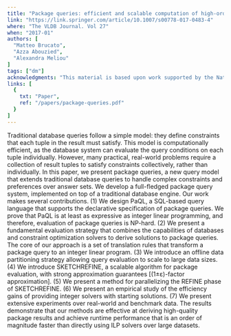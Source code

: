 ```yaml
---
title: "Package queries: efficient and scalable computation of high-order constraints"
link: "https://link.springer.com/article/10.1007/s00778-017-0483-4"
where: "The VLDB Journal. Vol 27"
when: "2017-01"
authors: [ 
  "Matteo Brucato",
  "Azza Abouzied", 
  "Alexandra Meliou"
]
tags: ["dm"]
acknowledgments: "This material is based upon work supported by the National Science Foundation under Grants IIS-1420941, IIS- 1421322, and IIS-1453543." 
links: [
  {
    txt: "Paper",
    ref: "/papers/package-queries.pdf"
  }
]
---
```

Traditional database queries follow a simple model: they define constraints that each tuple in the result must satisfy. This model is computationally efficient, as the database system can evaluate the query conditions on each tuple individually. However, many practical, real-world problems require a collection of result tuples to satisfy constraints collectively, rather than individually. In this paper, we present package queries, a new query model that extends traditional database queries to handle complex constraints and preferences over answer sets. We develop a full-fledged package query system, implemented on top of a traditional database engine. Our work makes several contributions. (1) We design PaQL, a SQL-based query language that supports the declarative specification of package queries. We prove that PaQL is at least as expressive as integer linear programming, and therefore, evaluation of package queries is NP-hard. (2) We present a fundamental evaluation strategy that combines the capabilities of databases and constraint optimization solvers to derive solutions to package queries. The core of our approach is a set of translation rules that transform a package query to an integer linear program. (3) We introduce an offline data partitioning strategy allowing query evaluation to scale to large data sizes. (4) We introduce SKETCHREFINE, a scalable algorithm for package evaluation, with strong approximation guarantees [(1±ε)-factor approximation]. (5) We present a method for parallelizing the REFINE phase of SKETCHREFINE. (6) We present an empirical study of the efficiency gains of providing integer solvers with starting solutions. (7) We present extensive experiments over real-world and benchmark data. The results demonstrate that our methods are effective at deriving high-quality package results and achieve runtime performance that is an order of magnitude faster than directly using ILP solvers over large datasets.
